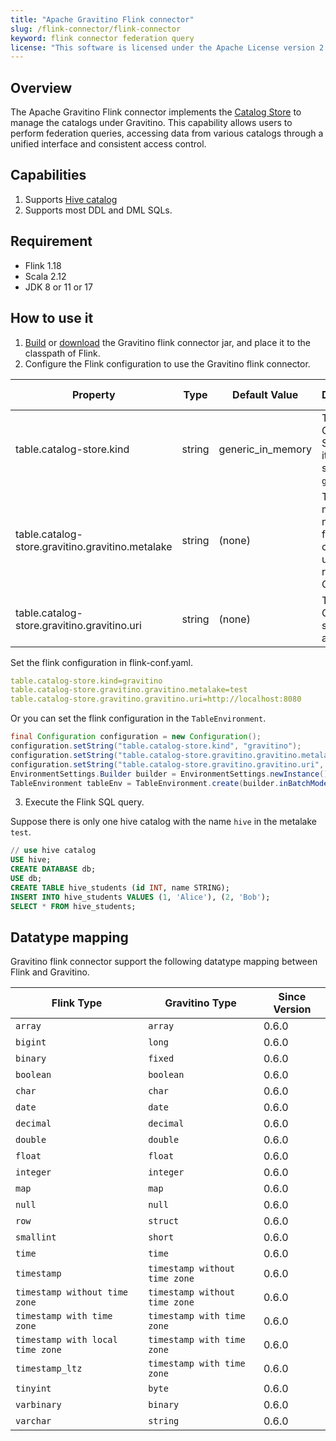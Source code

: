 ```yaml
---
title: "Apache Gravitino Flink connector"
slug: /flink-connector/flink-connector
keyword: flink connector federation query 
license: "This software is licensed under the Apache License version 2."
---
```


## Overview

The Apache Gravitino Flink connector implements the [Catalog Store](https://nightlies.apache.org/flink/flink-docs-release-1.18/docs/dev/table/catalogs/#catalog-store) to manage the catalogs under Gravitino. 
This capability allows users to perform federation queries, accessing data from various catalogs through a unified interface and consistent access control.

## Capabilities

1. Supports [Hive catalog](flink-catalog-hive.md)
2. Supports most DDL and DML SQLs.

## Requirement

* Flink 1.18
* Scala 2.12
* JDK 8 or 11 or 17

## How to use it

1. [Build](../how-to-build.md) or [download](https://mvnrepository.com/artifact/org.apache.gravitino/gravitino-flink-connector) the Gravitino flink connector jar, and place it to the classpath of Flink.
2. Configure the Flink configuration to use the Gravitino flink connector.

| Property                                         | Type   | Default Value     | Description                                                          | Required | Since Version |
|--------------------------------------------------|--------|-------------------|----------------------------------------------------------------------|----------|---------------|
| table.catalog-store.kind                         | string | generic_in_memory | The Catalog Store name, it should set to `gravitino`.                | Yes      | 0.6.0         |
| table.catalog-store.gravitino.gravitino.metalake | string | (none)            | The metalake name that flink connector used to request to Gravitino. | Yes      | 0.6.0         |
| table.catalog-store.gravitino.gravitino.uri      | string | (none)            | The uri of Gravitino server address.                                 | Yes      | 0.6.0         |

Set the flink configuration in flink-conf.yaml.
```yaml
table.catalog-store.kind=gravitino
table.catalog-store.gravitino.gravitino.metalake=test
table.catalog-store.gravitino.gravitino.uri=http://localhost:8080
```
Or you can set the flink configuration in the `TableEnvironment`.
```java
final Configuration configuration = new Configuration();
configuration.setString("table.catalog-store.kind", "gravitino");
configuration.setString("table.catalog-store.gravitino.gravitino.metalake", "test");
configuration.setString("table.catalog-store.gravitino.gravitino.uri", "http://localhost:8080");
EnvironmentSettings.Builder builder = EnvironmentSettings.newInstance().withConfiguration(configuration);
TableEnvironment tableEnv = TableEnvironment.create(builder.inBatchMode().build());
```

3. Execute the Flink SQL query. 

Suppose there is only one hive catalog with the name `hive` in the metalake `test`.

```sql
// use hive catalog
USE hive;
CREATE DATABASE db;
USE db;
CREATE TABLE hive_students (id INT, name STRING);
INSERT INTO hive_students VALUES (1, 'Alice'), (2, 'Bob');
SELECT * FROM hive_students;
```

## Datatype mapping

Gravitino flink connector support the following datatype mapping between Flink and Gravitino.

| Flink Type                       | Gravitino Type                | Since Version |
|----------------------------------|-------------------------------|---------------|
| `array`                          | `array`                       | 0.6.0         |
| `bigint`                         | `long`                        | 0.6.0         |
| `binary`                         | `fixed`                       | 0.6.0         |
| `boolean`                        | `boolean`                     | 0.6.0         |
| `char`                           | `char`                        | 0.6.0         |
| `date`                           | `date`                        | 0.6.0         |
| `decimal`                        | `decimal`                     | 0.6.0         |
| `double`                         | `double`                      | 0.6.0         |
| `float`                          | `float`                       | 0.6.0         |
| `integer`                        | `integer`                     | 0.6.0         |
| `map`                            | `map`                         | 0.6.0         |
| `null`                           | `null`                        | 0.6.0         |
| `row`                            | `struct`                      | 0.6.0         |
| `smallint`                       | `short`                       | 0.6.0         |
| `time`                           | `time`                        | 0.6.0         |
| `timestamp`                      | `timestamp without time zone` | 0.6.0         |
| `timestamp without time zone`    | `timestamp without time zone` | 0.6.0         |
| `timestamp with time zone`       | `timestamp with time zone`    | 0.6.0         |
| `timestamp with local time zone` | `timestamp with time zone`    | 0.6.0         |
| `timestamp_ltz`                  | `timestamp with time zone`    | 0.6.0         |
| `tinyint`                        | `byte`                        | 0.6.0         |
| `varbinary`                      | `binary`                      | 0.6.0         |
| `varchar`                        | `string`                      | 0.6.0         |
